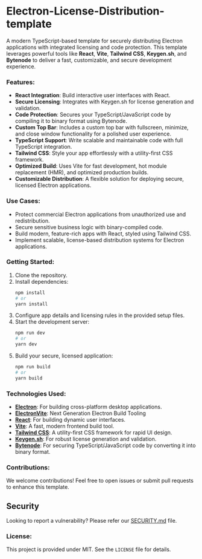 # Electron-License-Distribution-template

A modern TypeScript-based template for securely distributing Electron applications with integrated licensing and code protection. This template leverages powerful tools like **React**, **Vite**, **Tailwind CSS**, **Keygen.sh**, and **Bytenode** to deliver a fast, customizable, and secure development experience.

### Features:

- **React Integration**: Build interactive user interfaces with React.
- **Secure Licensing**: Integrates with Keygen.sh for license generation and validation.
- **Code Protection**: Secures your TypeScript/JavaScript code by compiling it to binary format using Bytenode.
- **Custom Top Bar**: Includes a custom top bar with fullscreen, minimize, and close window functionality for a polished user experience.
- **TypeScript Support**: Write scalable and maintainable code with full TypeScript integration.
- **Tailwind CSS**: Style your app effortlessly with a utility-first CSS framework.
- **Optimized Build**: Uses Vite for fast development, hot module replacement (HMR), and optimized production builds.
- **Customizable Distribution**: A flexible solution for deploying secure, licensed Electron applications.

### Use Cases:

- Protect commercial Electron applications from unauthorized use and redistribution.
- Secure sensitive business logic with binary-compiled code.
- Build modern, feature-rich apps with React, styled using Tailwind CSS.
- Implement scalable, license-based distribution systems for Electron applications.

### Getting Started:

1. Clone the repository.
2. Install dependencies:
    ```bash
    npm install
    # or
    yarn install
    ```
3. Configure app details and licensing rules in the provided setup files.
4. Start the development server:
    ```bash
    npm run dev
    # or
    yarn dev
    ```
5. Build your secure, licensed application:
    ```bash
    npm run build
    # or
    yarn build
    ```

### Technologies Used:

- **[Electron](https://www.electronjs.org/)**: For building cross-platform desktop applications.
- **[ElectronVite](https://electron-vite.org/)**: Next Generation Electron Build Tooling
- **[React](https://reactjs.org/)**: For building dynamic user interfaces.
- **[Vite](https://vitejs.dev/)**: A fast, modern frontend build tool.
- **[Tailwind CSS](https://tailwindcss.com/)**: A utility-first CSS framework for rapid UI design.
- **[Keygen.sh](https://keygen.sh/)**: For robust license generation and validation.
- **[Bytenode](https://github.com/bytenode/bytenode)**: For securing TypeScript/JavaScript code by converting it into binary format.

### Contributions:

We welcome contributions! Feel free to open issues or submit pull requests to enhance this template.

## Security

Looking to report a vulnerability? Please refer our [SECURITY.md](./SECURITY.md) file.

### License:

This project is provided under MIT. See the `LICENSE` file for details.
